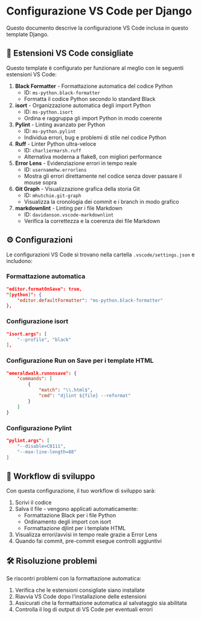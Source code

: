 # Configurazione VS Code per Django

Questo documento descrive la configurazione VS Code inclusa in questo template Django.

## 🔧 Estensioni VS Code consigliate

Questo template è configurato per funzionare al meglio con le seguenti estensioni VS Code:

1. **Black Formatter** - Formattazione automatica del codice Python
   - ID: `ms-python.black-formatter`
   - Formatta il codice Python secondo lo standard Black
2. **isort** - Organizzazione automatica degli import Python
   - ID: `ms-python.isort`
   - Ordina e raggruppa gli import Python in modo coerente
3. **Pylint** - Linting avanzato per Python
   - ID: `ms-python.pylint`
   - Individua errori, bug e problemi di stile nel codice Python
4. **Ruff** - Linter Python ultra-veloce
   - ID: `charliermarsh.ruff`
   - Alternativa moderna a flake8, con migliori performance
5. **Error Lens** - Evidenziazione errori in tempo reale
   - ID: `usernamehw.errorlens`
   - Mostra gli errori direttamente nel codice senza dover passare il mouse sopra
6. **Git Graph** - Visualizzazione grafica della storia Git
   - ID: `mhutchie.git-graph`
   - Visualizza la cronologia dei commit e i branch in modo grafico
7. **markdownlint** - Linting per i file Markdown
   - ID: `davidanson.vscode-markdownlint`
   - Verifica la correttezza e la coerenza dei file Markdown

## ⚙️ Configurazioni

Le configurazioni VS Code si trovano nella cartella `.vscode/settings.json` e includono:

### Formattazione automatica

```json
"editor.formatOnSave": true,
"[python]": {
    "editor.defaultFormatter": "ms-python.black-formatter"
},
```

### Configurazione isort

```json
"isort.args": [
    "--profile", "black"
],
```

### Configurazione Run on Save per i template HTML

```json
"emeraldwalk.runonsave": {
    "commands": [
        {
            "match": "\\.html$",
            "cmd": "djlint ${file} --reformat"
        }
    ]
}
```

### Configurazione Pylint

```json
"pylint.args": [
    "--disable=C0111",
    "--max-line-length=88"
]
```

## 🔄 Workflow di sviluppo

Con questa configurazione, il tuo workflow di sviluppo sarà:

1. Scrivi il codice
2. Salva il file - vengono applicati automaticamente:
   - Formattazione Black per i file Python
   - Ordinamento degli import con isort
   - Formattazione djlint per i template HTML
3. Visualizza errori/avvisi in tempo reale grazie a Error Lens
4. Quando fai commit, pre-commit esegue controlli aggiuntivi

## 🛠️ Risoluzione problemi

Se riscontri problemi con la formattazione automatica:

1. Verifica che le estensioni consigliate siano installate
2. Riavvia VS Code dopo l'installazione delle estensioni
3. Assicurati che la formattazione automatica al salvataggio sia abilitata
4. Controlla il log di output di VS Code per eventuali errori
